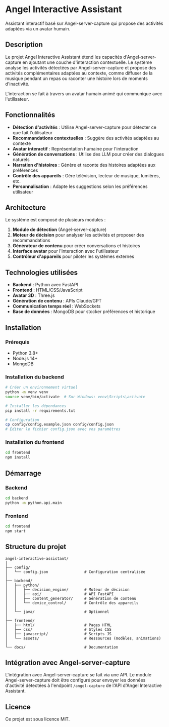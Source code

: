 # Angel Interactive Assistant

Assistant interactif basé sur Angel-server-capture qui propose des activités adaptées via un avatar humain.

## Description

Le projet Angel Interactive Assistant étend les capacités d'Angel-server-capture en ajoutant une couche d'interaction contextuelle. Le système analyse les activités détectées par Angel-server-capture et propose des activités complémentaires adaptées au contexte, comme diffuser de la musique pendant un repas ou raconter une histoire lors de moments d'inactivité.

L'interaction se fait à travers un avatar humain animé qui communique avec l'utilisateur.

## Fonctionnalités

- **Détection d'activités** : Utilise Angel-server-capture pour détecter ce que fait l'utilisateur
- **Recommandations contextuelles** : Suggère des activités adaptées au contexte
- **Avatar interactif** : Représentation humaine pour l'interaction
- **Génération de conversations** : Utilise des LLM pour créer des dialogues naturels
- **Narration d'histoires** : Génère et raconte des histoires adaptées aux préférences
- **Contrôle des appareils** : Gère télévision, lecteur de musique, lumières, etc.
- **Personnalisation** : Adapte les suggestions selon les préférences utilisateur

## Architecture

Le système est composé de plusieurs modules :

1. **Module de détection** (Angel-server-capture)
2. **Moteur de décision** pour analyser les activités et proposer des recommandations
3. **Générateur de contenu** pour créer conversations et histoires
4. **Interface avatar** pour l'interaction avec l'utilisateur
5. **Contrôleur d'appareils** pour piloter les systèmes externes

## Technologies utilisées

- **Backend** : Python avec FastAPI
- **Frontend** : HTML/CSS/JavaScript
- **Avatar 3D** : Three.js
- **Génération de contenu** : APIs Claude/GPT
- **Communication temps réel** : WebSockets
- **Base de données** : MongoDB pour stocker préférences et historique

## Installation

### Prérequis

- Python 3.8+
- Node.js 14+
- MongoDB

### Installation du backend

```bash
# Créer un environnement virtuel
python -m venv venv
source venv/bin/activate  # Sur Windows: venv\Scripts\activate

# Installer les dépendances
pip install -r requirements.txt

# Configuration
cp config/config.example.json config/config.json
# Éditer le fichier config.json avec vos paramètres
```

### Installation du frontend

```bash
cd frontend
npm install
```

## Démarrage

### Backend

```bash
cd backend
python -m python.api.main
```

### Frontend

```bash
cd frontend
npm start
```

## Structure du projet

```
angel-interactive-assistant/
│
├── config/
│   └── config.json                # Configuration centralisée
│
├── backend/
│   ├── python/
│   │   ├── decision_engine/       # Moteur de décision
│   │   ├── api/                   # API FastAPI
│   │   ├── content_generator/     # Génération de contenu
│   │   └── device_control/        # Contrôle des appareils
│   │
│   └── java/                      # Optionnel
│
├── frontend/
│   ├── html/                      # Pages HTML
│   ├── css/                       # Styles CSS
│   ├── javascript/                # Scripts JS
│   └── assets/                    # Ressources (modèles, animations)
│
└── docs/                          # Documentation
```

## Intégration avec Angel-server-capture

L'intégration avec Angel-server-capture se fait via une API. Le module Angel-server-capture doit être configuré pour envoyer les données d'activité détectées à l'endpoint `/angel-capture` de l'API d'Angel Interactive Assistant.

## Licence

Ce projet est sous licence MIT.
